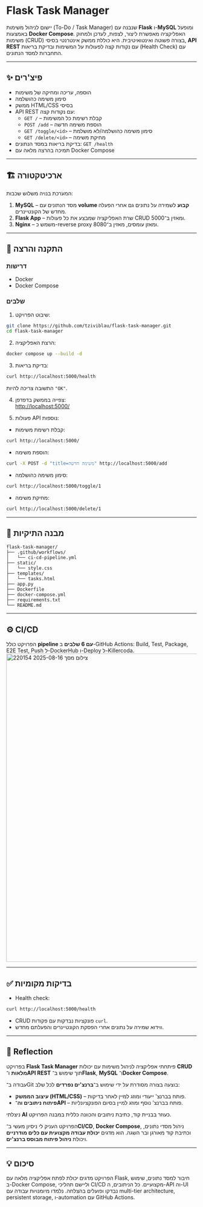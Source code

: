 # Flask Task Manager

יישום לניהול משימות (To-Do / Task Manager) שנבנה עם **Flask** ו-**MySQL** ומופעל באמצעות **Docker Compose**. האפליקציה מאפשרת ליצור, לצפות, לעדכן ולמחוק משימות (CRUD) בצורה פשוטה ואינטואיטיבית. היא כוללת ממשק אינטרנטי בסיסי, **API REST** עם נקודות קצה לפעולות על המשימות ובדיקת בריאות (Health Check) עם התחברות למסד הנתונים. 

---

## ✨ פיצ'רים
- הוספה, עריכה ומחיקה של משימות
- סימון משימה כהושלמה
- ממשק HTML/CSS בסיסי
- API REST עם נקודות קצה:
  - `GET /` – קבלת רשימת כל המשימות
  - `POST /add` – הוספת משימה חדשה
  - `GET /toggle/<id>` – סימון משימה כהושלמה/לא מושלמת
  - `GET /delete/<id>` – מחיקת משימה
- בדיקת בריאות במסד הנתונים: `GET /health`
- תמיכה בהרצה מלאה עם Docker Compose

---

## 🏗️ ארכיטקטורה
המערכת בנויה משלוש שכבות:  
1. **MySQL** – מסד הנתונים עם **volume קבוע** לשמירה על נתונים גם אחרי הפעלה מחדש של הקונטיינרים.  
2. **Flask App** – שרת האפליקציה שמבצע את כל פעולות CRUD ומאזין ב־5000.  
3. **Nginx** – משמש כ-reverse proxy ומאזן עומסים, מאזין ב־8080.

---

## 🚀 התקנה והרצה
### דרישות
- Docker
- Docker Compose

### שלבים
1. שיבוט הפרויקט:
```bash
git clone https://github.com/tziviblau/flask-task-manager.git
cd flask-task-manager
```

2. הרצת האפליקציה:
```bash
docker compose up --build -d
```

3. בדיקת בריאות:
```bash
curl http://localhost:5000/health
```
התשובה צריכה להיות `"OK"`.

4. צפייה בממשק בדפדפן:  
[http://localhost:5000/](http://localhost:5000/)

5. פעולות API נוספות:
- קבלת רשימת משימות:
```bash
curl http://localhost:5000/
```
- הוספת משימה:
```bash
curl -X POST -d "title=משימה חדשה" http://localhost:5000/add
```
- סימון משימה כהושלמה:
```bash
curl http://localhost:5000/toggle/1
```
- מחיקת משימה:
```bash
curl http://localhost:5000/delete/1
```

---

## 📁 מבנה התיקיות
```
flask-task-manager/
├── .github/workflows/
│   └── ci-cd-pipeline.yml
├── static/
│   └── style.css
├── templates/
│   └── tasks.html
├── app.py
├── Dockerfile
├── docker-compose.yml
├── requirements.txt
└── README.md
```

---

## ⚙️ CI/CD
הפרויקט כולל **pipeline עם 6 שלבים** ב-GitHub Actions: Build, Test, Package, E2E Test, Push ל-DockerHub ו-Deploy ל-Killercoda.
<img width="1919" height="815" alt="צילום מסך 2025-08-16 220154" src="https://github.com/user-attachments/assets/c7e9433d-298b-436a-a87c-e94e4314e93d" />


---

## ✅ בדיקות מקומיות
- Health check:  
```bash
curl http://localhost:5000/health
```
- CRUD פונקציות נבדקות עם פקודות `curl`.  
- ווידוא שמירה על נתונים אחרי הפסקת הקונטיינרים והפעלתם מחדש.

---

## 📝 Reflection

בפרויקט **Flask Task Manager** פיתחתי אפליקציה לניהול משימות עם יכולות **CRUD מלאות** ו־**API REST** תוך שימוש ב־**Flask**, **MySQL** ו־**Docker Compose**.  

עבודה ב־Git בוצעה בצורה מסודרת על ידי שימוש ב־**ברנצ'ים נפרדים** לכל שלב:
- **עיצוב הממשק (HTML/CSS)** – פותח בברנצ' ייעודי ומוזג למיין לאחר בדיקות.
- **פיתוח ניתובים וה־API** – פותח בברנצ' נוסף ומוזג למיין בסיום הפונקציונליות.

ניצלתי **AI** כעוזר בבניית קוד, כתיבת ניתובים והכוונה כללית במבנה הפרויקט.  

הפרויקט העניק לי ניסיון מעשי ב־**CI/CD**, **Docker Compose**, ניהול מסדי נתונים, וכתיבת קוד מאורגן ובר השגה. הוא מדגים **יכולת עבודה מקצועית עם כלים מודרניים** ויכולת **ניהול פיתוח מבוסס ברנצ'ים**.


---

## 💡 סיכום
הפרויקט מדגים יכולת לפתח אפליקציה מלאה עם Flask, חיבור למסד נתונים, שימוש ב-Docker Compose, וליישם תהליכי CI/CD מקצועיים. כל הניתובים, ה-API וה-UI נבדקו ופועלים בהצלחה. נלמדו מיומנויות עבודה עם multi-tier architecture, persistent storage, ו-automation עם GitHub Actions.
